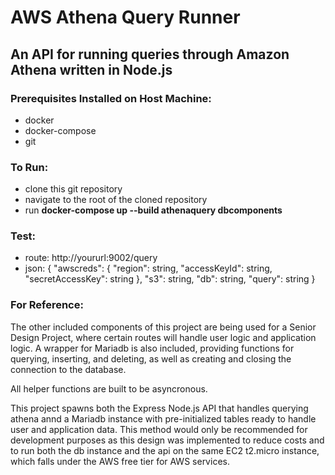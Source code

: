 # AWS Athena Query Runner
## An API for running queries through Amazon Athena written in Node.js

### Prerequisites Installed on Host Machine:
  - docker
  - docker-compose
  - git

### To Run:
  - clone this git repository
  - navigate to the root of the cloned repository
  - run **docker-compose up --build athenaquery dbcomponents**

### Test:
  - route: http://yoururl:9002/query 
  - json: {
            "awscreds": {
              "region": string,
              "accessKeyId": string,
              "secretAccessKey": string
              },
            "s3": string,
            "db": string,
            "query": string
          }

### For Reference:
  The other included components of this project are being used for a Senior Design Project, where certain routes will handle user logic and application logic. A wrapper for Mariadb is also included, providing functions for querying, inserting, and deleting, as well as creating and closing the connection to the database. 

  All helper functions are built to be asyncronous.

  This project spawns both the Express Node.js API that handles querying athena annd a Mariadb instance with pre-initialized tables ready to handle user and application data. This method would only be recommended for development purposes as this design was implemented to reduce costs and to run both the db instance and the api on the same EC2 t2.micro instance, which falls under the AWS free tier for AWS services.